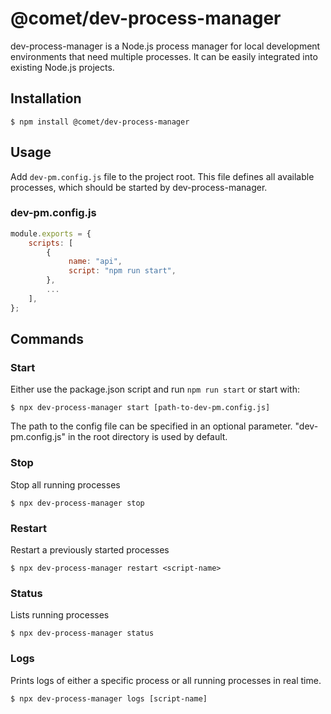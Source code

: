 # @comet/dev-process-manager

dev-process-manager is a Node.js process manager for local development environments that need multiple processes. It can be easily integrated into existing Node.js projects.

## Installation

```console
$ npm install @comet/dev-process-manager
```

## Usage

Add `dev-pm.config.js` file to the project root.
This file defines all available processes, which should be started by dev-process-manager.

### dev-pm.config.js

```javascript
module.exports = {
    scripts: [
        {
             name: "api",
             script: "npm run start",
        },
        ...
    ],
};

```

## Commands

### Start
Either use the package.json script and run `npm run start`
or start with:
```console
$ npx dev-process-manager start [path-to-dev-pm.config.js]
```

The path to the config file can be specified in an optional parameter. "dev-pm.config.js" in the root directory is used by default.

### Stop

Stop all running processes
```console
$ npx dev-process-manager stop
```

### Restart

Restart a previously started processes

```console
$ npx dev-process-manager restart <script-name>
```


### Status
Lists running processes

```console
$ npx dev-process-manager status
```

### Logs
Prints logs of either a specific process or all running processes in real time.

```console
$ npx dev-process-manager logs [script-name]
```
